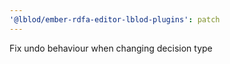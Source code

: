 ```yaml
---
'@lblod/ember-rdfa-editor-lblod-plugins': patch
---
```


Fix undo behaviour when changing decision type
